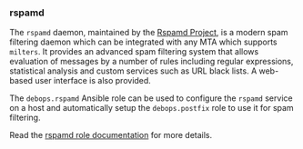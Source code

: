 ### rspamd

The `rspamd` daemon, maintained by the [Rspamd
Project](https://rspamd.com/), is a modern spam filtering daemon which
can be integrated with any MTA which supports `milters`. It provides an
advanced spam filtering system that allows evaluation of messages by a
number of rules including regular expressions, statistical analysis and
custom services such as URL black lists. A web-based user interface is
also provided.

The `debops.rspamd` Ansible role can be used to configure the `rspamd`
service on a host and automatically setup the `debops.postfix` role to
use it for spam filtering.

Read the [rspamd role documentation](https://docs.debops.org/en/HEAD/ansible/roles/rspamd/) for more details.
